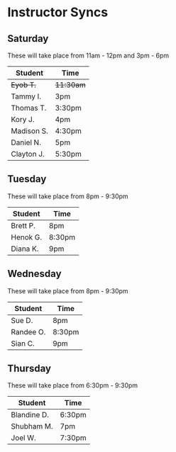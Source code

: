 # Instructor Syncs

## Saturday

These will take place from 11am - 12pm and 3pm - 6pm

| Student    | Time    |
| ---------- | ------- |
| ~~Eyob T.~~    | ~~11:30am~~ |
| Tammy I. | 3pm     |
| Thomas T.  | 3:30pm  |
| Kory J.    | 4pm     |
| Madison S. | 4:30pm  |
| Daniel N.   | 5pm     |
| Clayton J. | 5:30pm  |

## Tuesday

These will take place from 8pm - 9:30pm

| Student  | Time   |
| -------- | ------ |
| Brett P. | 8pm    |
| Henok G. | 8:30pm |
| Diana K. | 9pm    |

## Wednesday

These will take place from 8pm - 9:30pm

| Student   | Time   |
| --------- | ------ |
| Sue D.    | 8pm    |
| Randee O. | 8:30pm |
| Sian C.   | 9pm    |

## Thursday

These will take place from 6:30pm - 9:30pm

| Student     | Time   |
| ----------- | ------ |
| Blandine D. | 6:30pm |
| Shubham M.  | 7pm    |
| Joel W.    | 7:30pm    |

